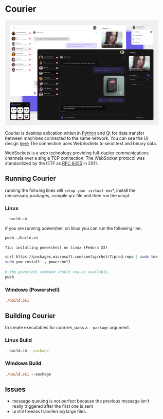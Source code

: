 # Courier

![courier cover](images/cover.png)

Courier is desktop aplication witten in [Python](https://python.org/) and [Qt](https://qt.io/) for data transfer between machines connected to the same network. You can see the Ui design [here](https://www.figma.com/file/YilWzyYLOJDPxSjy4xw1Oq/Courier) The connection uses WebSockets to send text and binary data.

WebSockets is a web technology providing full-duplex communications channels over a single TCP connection. The WebSocket protocol was standardized by the IETF as [RFC 6455](http://tools.ietf.org/html/rfc6455) in 2011.

## Running Courier

running the follwing lines will `setup your virtual env`*, install the neccessary packages, compile qrc file and then run the script.

### Linux

```bash
. build.sh
```

if you are running powershell on linux you can run the following line.

```bash
pwsh ./build.sh
```

`Tip: installing powershell on linux (Fedora 33)`

```bash
curl https://packages.microsoft.com/config/rhel/7/prod.repo | sudo tee /etc/yum.repos.d/microsoft.repo
sudo yum install -y powershell

# the powershel command should now be available.
pwsh
```

### Windows (Powershell)

```ps
./build.ps1
```

## Building Courier

to create executables for courrier, pass a `--package` argument.

### Linux Build

```bash
. build.sh --package
```

### Windows Build

```ps
./build.ps1 --package
```

## Issues
- message queuing is not perfect because the previous message isn't really triggered after the first one is sent
- ui still freezes transferring large files.